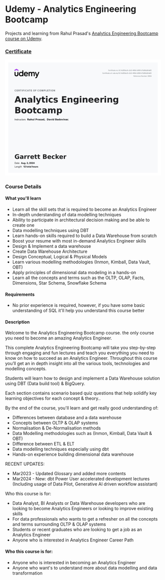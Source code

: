 # Udemy - Analytics Engineering Bootcamp

Projects and learning from Rahul Prasad's [Analytics Engineering Bootcamp course on Udemy](https://www.udemy.com/course/analytics-engineering-bootcamp/).

### [Certificate]()

!["Certificate"](./Certificate.jpg)

### Course Details

#### What you'll learn
- Learn all the skill sets that is required to become an Analytics Engineer
- In-depth understanding of data modelling techniques
- Ability to participate in architectural decision making and be able to create one
- Data modelling techniques using DBT
- Learn hands-on skills required to build a Data Warehouse from scratch
- Boost your resume with most in-demand Analytics Engineer skills
- Design & Implement a data warehouse
- Create Data Warehouse Architecture
- Design Conceptual, Logical & Physical Models
- Learn various modelling methodologies (Inmon, Kimball, Data Vault, OBT)
- Apply principles of dimensional data modeling in a hands-on
- Learn all the concepts and terms such as the OLTP, OLAP, Facts, Dimensions, Star Schema, Snowflake Schema

#### Requirements
- No prior experience is required, however, if you have some basic understanding of SQL it'll help you understand this course better

#### Description
Welcome to the Analytics Engineering Bootcamp course. the only course you need to become an amazing Analytics Engineer.

This complete Analytics Engineering Bootcamp will take you step-by-step through engaging and fun lectures and teach you everything you need to know on how to succeed as an Analytics Engineer. Throughout this course you’ll get an in depth insight into all the various tools, technologies and modelling concepts.

Students will learn how to design and implement a Data Warehouse solution using DBT (Data build tool) & BigQuery.

Each section contains scenario based quiz questions that help solidify key learning objectives for each concept & theory..

By the end of the course, you'll learn and get really good understanding of:
- Differences between database and a data warehouse
- Concepts between OLTP & OLAP systems
- Normalisation & De-Normalisation methods
- Data Modelling methodologies such as (Inmon, Kimball, Data Vault & OBT)
- Difference between ETL & ELT
- Data modelling techniques especially using dbt
- Hands-on experience building dimensional data warehouse

RECENT UPDATES:
- Mar2023 - Updated Glossary and added more contents
- Mar2024 - New: dbt Power User accelerated development lectures (Including usage of Data Pilot, Generative AI driven workflow assistant)

Who this course is for:
- Data Analyst, BI Analysts or Data Warehouse developers who are looking to become Analytics Engineers or looking to improve existing skills
- For data professionals who wants to get a refresher on all the concepts and terms surrounding OLTP & OLAP systems
- Students or recent graduates who are looking to get a job as an Analytics Engineer
- Anyone who is interested in Analytics Engineer Career Path

#### Who this course is for:
- Anyone who is interested in becoming an Analytics Engineer
- Anyone who want's to understand more about data modelling and data transformation